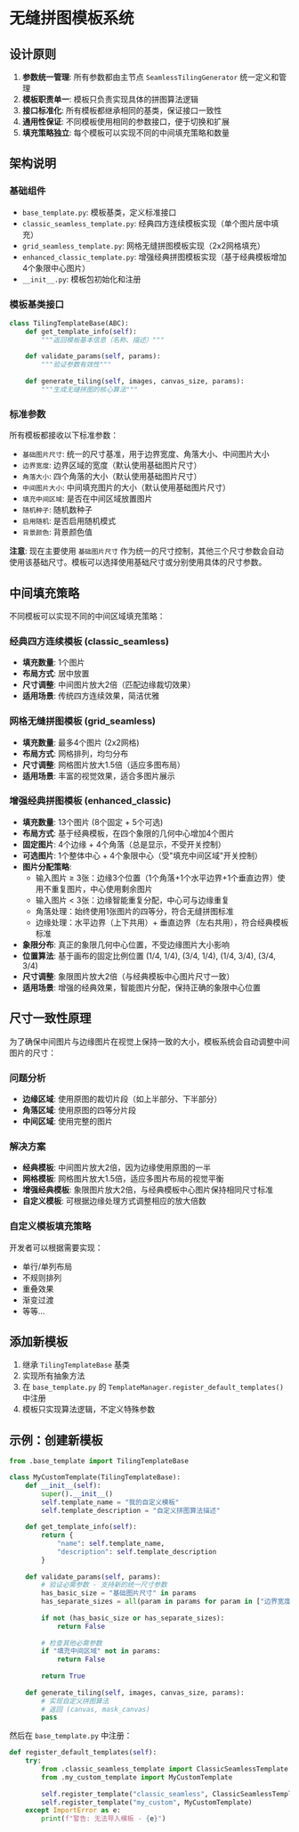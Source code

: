 # 无缝拼图模板系统

## 设计原则

1. **参数统一管理**: 所有参数都由主节点 `SeamlessTilingGenerator` 统一定义和管理
2. **模板职责单一**: 模板只负责实现具体的拼图算法逻辑
3. **接口标准化**: 所有模板都继承相同的基类，保证接口一致性
4. **通用性保证**: 不同模板使用相同的参数接口，便于切换和扩展
5. **填充策略独立**: 每个模板可以实现不同的中间填充策略和数量

## 架构说明

### 基础组件

- `base_template.py`: 模板基类，定义标准接口
- `classic_seamless_template.py`: 经典四方连续模板实现（单个图片居中填充）
- `grid_seamless_template.py`: 网格无缝拼图模板实现（2x2网格填充）
- `enhanced_classic_template.py`: 增强经典拼图模板实现（基于经典模板增加4个象限中心图片）
- `__init__.py`: 模板包初始化和注册

### 模板基类接口

```python
class TilingTemplateBase(ABC):
    def get_template_info(self):
        """返回模板基本信息（名称、描述）"""
        
    def validate_params(self, params):
        """验证参数有效性"""
        
    def generate_tiling(self, images, canvas_size, params):
        """生成无缝拼图的核心算法"""
```

### 标准参数

所有模板都接收以下标准参数：

- `基础图片尺寸`: 统一的尺寸基准，用于边界宽度、角落大小、中间图片大小
- `边界宽度`: 边界区域的宽度（默认使用基础图片尺寸）
- `角落大小`: 四个角落的大小（默认使用基础图片尺寸）
- `中间图片大小`: 中间填充图片的大小（默认使用基础图片尺寸）
- `填充中间区域`: 是否在中间区域放置图片
- `随机种子`: 随机数种子
- `启用随机`: 是否启用随机模式
- `背景颜色`: 背景颜色值

**注意**: 现在主要使用 `基础图片尺寸` 作为统一的尺寸控制，其他三个尺寸参数会自动使用该基础尺寸。模板可以选择使用基础尺寸或分别使用具体的尺寸参数。

## 中间填充策略

不同模板可以实现不同的中间区域填充策略：

### 经典四方连续模板 (classic_seamless)
- **填充数量**: 1个图片
- **布局方式**: 居中放置
- **尺寸调整**: 中间图片放大2倍（匹配边缘裁切效果）
- **适用场景**: 传统四方连续效果，简洁优雅

### 网格无缝拼图模板 (grid_seamless)  
- **填充数量**: 最多4个图片 (2x2网格)
- **布局方式**: 网格排列，均匀分布
- **尺寸调整**: 网格图片放大1.5倍（适应多图布局）
- **适用场景**: 丰富的视觉效果，适合多图片展示

### 增强经典拼图模板 (enhanced_classic)
- **填充数量**: 13个图片 (8个固定 + 5个可选)
- **布局方式**: 基于经典模板，在四个象限的几何中心增加4个图片
- **固定图片**: 4个边缘 + 4个角落（总是显示，不受开关控制）
- **可选图片**: 1个整体中心 + 4个象限中心（受"填充中间区域"开关控制）
- **图片分配策略**: 
  - 输入图片 ≥ 3张：边缘3个位置（1个角落+1个水平边界+1个垂直边界）使用不重复图片，中心使用剩余图片
  - 输入图片 < 3张：边缘智能重复分配，中心可与边缘重复
  - 角落处理：始终使用1张图片的四等分，符合无缝拼图标准
  - 边缘处理：水平边界（上下共用）+ 垂直边界（左右共用），符合经典模板标准
- **象限分布**: 真正的象限几何中心位置，不受边缘图片大小影响
- **位置算法**: 基于画布的固定比例位置 (1/4, 1/4), (3/4, 1/4), (1/4, 3/4), (3/4, 3/4)
- **尺寸调整**: 象限图片放大2倍（与经典模板中心图片尺寸一致）
- **适用场景**: 增强的经典效果，智能图片分配，保持正确的象限中心位置

## 尺寸一致性原理

为了确保中间图片与边缘图片在视觉上保持一致的大小，模板系统会自动调整中间图片的尺寸：

### 问题分析
- **边缘区域**: 使用原图的裁切片段（如上半部分、下半部分）
- **角落区域**: 使用原图的四等分片段
- **中间区域**: 使用完整的图片

### 解决方案
- **经典模板**: 中间图片放大2倍，因为边缘使用原图的一半
- **网格模板**: 网格图片放大1.5倍，适应多图片布局的视觉平衡
- **增强经典模板**: 象限图片放大2倍，与经典模板中心图片保持相同尺寸标准
- **自定义模板**: 可根据边缘处理方式调整相应的放大倍数

### 自定义模板填充策略
开发者可以根据需要实现：
- 单行/单列布局
- 不规则排列
- 重叠效果
- 渐变过渡
- 等等...

## 添加新模板

1. 继承 `TilingTemplateBase` 基类
2. 实现所有抽象方法
3. 在 `base_template.py` 的 `TemplateManager.register_default_templates()` 中注册
4. 模板只实现算法逻辑，不定义特殊参数

## 示例：创建新模板

```python
from .base_template import TilingTemplateBase

class MyCustomTemplate(TilingTemplateBase):
    def __init__(self):
        super().__init__()
        self.template_name = "我的自定义模板"
        self.template_description = "自定义拼图算法描述"
    
    def get_template_info(self):
        return {
            "name": self.template_name,
            "description": self.template_description
        }
    
    def validate_params(self, params):
        # 验证必需参数 - 支持新的统一尺寸参数
        has_basic_size = "基础图片尺寸" in params
        has_separate_sizes = all(param in params for param in ["边界宽度", "角落大小", "中间图片大小"])
        
        if not (has_basic_size or has_separate_sizes):
            return False
            
        # 检查其他必需参数
        if "填充中间区域" not in params:
            return False
            
        return True
    
    def generate_tiling(self, images, canvas_size, params):
        # 实现自定义拼图算法
        # 返回 (canvas, mask_canvas)
        pass
```

然后在 `base_template.py` 中注册：

```python
def register_default_templates(self):
    try:
        from .classic_seamless_template import ClassicSeamlessTemplate
        from .my_custom_template import MyCustomTemplate
        
        self.register_template("classic_seamless", ClassicSeamlessTemplate)
        self.register_template("my_custom", MyCustomTemplate)
    except ImportError as e:
        print(f"警告: 无法导入模板 - {e}")
```
